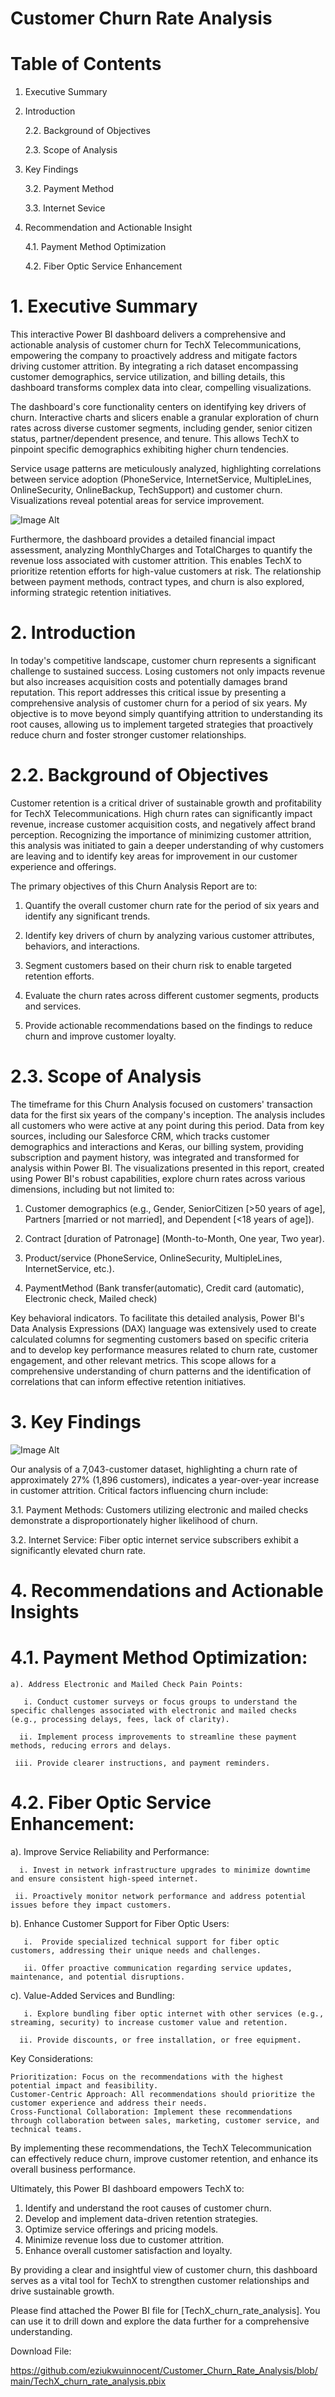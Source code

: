 # Customer Churn Rate Analysis

# Table of Contents
1. Executive Summary
2. Introduction
   
   2.2. Background of Objectives
   
   2.3. Scope of Analysis
   
3. Key Findings
   
   3.2. Payment Method
   
   3.3. Internet Sevice
   
4. Recommendation and Actionable Insight

   4.1. Payment Method Optimization

   4.2. Fiber Optic Service Enhancement
   
# 1. Executive Summary

This interactive Power BI dashboard delivers a comprehensive and actionable analysis of customer churn for TechX Telecommunications, empowering the company to proactively address and mitigate factors driving customer attrition. By integrating a rich dataset encompassing customer demographics, service utilization, and billing details, this dashboard transforms complex data into clear, compelling visualizations.

The dashboard's core functionality centers on identifying key drivers of churn. Interactive charts and slicers enable a granular exploration of churn rates across diverse customer segments, including gender, senior citizen status, partner/dependent presence, and tenure. This allows TechX to pinpoint specific demographics exhibiting higher churn tendencies.

Service usage patterns are meticulously analyzed, highlighting correlations between service adoption (PhoneService, InternetService, MultipleLines, OnlineSecurity, OnlineBackup, TechSupport) and customer churn. Visualizations reveal potential areas for service improvement.

![Image Alt](https://github.com/eziukwuinnocent/Images/blob/1d25454151c95f51a89a526702f8d2bc6a3a2890/CR_1.jpg)

Furthermore, the dashboard provides a detailed financial impact assessment, analyzing MonthlyCharges and TotalCharges to quantify the revenue loss associated with customer attrition. This enables TechX to prioritize retention efforts for high-value customers at risk. The relationship between payment methods, contract types, and churn is also explored, informing strategic retention initiatives.

# 2. Introduction

In today's competitive landscape, customer churn represents a significant challenge to sustained success. Losing customers not only impacts revenue but also increases acquisition costs and potentially damages brand reputation. This report addresses this critical issue by presenting a comprehensive analysis of customer churn for a period of six years. My objective is to move beyond simply quantifying attrition to understanding its root causes, allowing us to implement targeted strategies that proactively reduce churn and foster stronger customer relationships.

# 2.2. Background of Objectives

 Customer retention is a critical driver of sustainable growth and profitability for TechX Telecommunications. High churn rates can significantly impact revenue, increase customer acquisition costs, and negatively affect brand perception. Recognizing the importance of minimizing customer attrition, this analysis was initiated to gain a deeper understanding of why customers are leaving and to identify key areas for improvement in our customer experience and offerings.

The primary objectives of this Churn Analysis Report are to:

1. Quantify the overall customer churn rate for the period of six years and identify any significant trends.
  
2. Identify key drivers of churn by analyzing various customer attributes, behaviors, and interactions.

3. Segment customers based on their churn risk to enable targeted retention efforts.

4. Evaluate the churn rates across different customer segments, products and services.

5. Provide actionable recommendations based on the findings to reduce churn and improve customer loyalty.

# 2.3. Scope of Analysis

The timeframe for this Churn Analysis focused on customers' transaction data for the first six years of the company's inception. The analysis includes all customers who were active at any point during this period. Data from key sources, including our Salesforce CRM, which tracks customer demographics and interactions and Keras, our billing system, providing subscription and payment history, was integrated and transformed for analysis within Power BI. The visualizations presented in this report, created using Power BI's robust capabilities, explore churn rates across various dimensions, including but not limited to:

1. Customer demographics (e.g., Gender, SeniorCitizen [>50 years of age], Partners [married or not married], and Dependent [<18 years of age]).

2. Contract [duration of Patronage] (Month-to-Month, One year, Two year).

3. Product/service (PhoneService, OnlineSecurity, MultipleLines, InternetService, etc.).

4. PaymentMethod (Bank transfer(automatic), Credit card (automatic), Electronic check, Mailed check)

Key behavioral indicators. To facilitate this detailed analysis, Power BI's Data Analysis Expressions (DAX) language was extensively used to create calculated columns for segmenting customers based on specific criteria and to develop key performance measures related to churn rate, customer engagement, and other relevant metrics. This scope allows for a comprehensive understanding of churn patterns and the identification of correlations that can inform effective retention initiatives.

# 3. Key Findings

![Image Alt](https://github.com/eziukwuinnocent/Images/blob/b1d3e619a11b0aee8253e45a1a0f1f1b9b0fcd69/CR_2.jpg)

Our analysis of a 7,043-customer dataset, highlighting a churn rate of approximately 27% (1,896 customers), indicates a year-over-year increase in customer attrition. Critical factors influencing churn include:

   3.1. Payment Methods: Customers utilizing electronic and mailed checks demonstrate a disproportionately higher likelihood of churn.
      
   3.2. Internet Service: Fiber optic internet service subscribers exhibit a significantly elevated churn rate.

# 4. Recommendations and Actionable Insights

# 4.1. Payment Method Optimization:

    a). Address Electronic and Mailed Check Pain Points:
    
       i. Conduct customer surveys or focus groups to understand the specific challenges associated with electronic and mailed checks (e.g., processing delays, fees, lack of clarity).
       
      ii. Implement process improvements to streamline these payment methods, reducing errors and delays.
      
     iii. Provide clearer instructions, and payment reminders.

# 4.2. Fiber Optic Service Enhancement:

   a). Improve Service Reliability and Performance:
   
      i. Invest in network infrastructure upgrades to minimize downtime and ensure consistent high-speed internet.
      
     ii. Proactively monitor network performance and address potential issues before they impact customers.
     
   b). Enhance Customer Support for Fiber Optic Users:
 
       i.  Provide specialized technical support for fiber optic customers, addressing their unique needs and challenges.
       
       ii. Offer proactive communication regarding service updates, maintenance, and potential disruptions.
       
   c). Value-Added Services and Bundling:
   
       i. Explore bundling fiber optic internet with other services (e.g., streaming, security) to increase customer value and retention.
       
      ii. Provide discounts, or free installation, or free equipment.

Key Considerations:

    Prioritization: Focus on the recommendations with the highest potential impact and feasibility.
    Customer-Centric Approach: All recommendations should prioritize the customer experience and address their needs.
    Cross-Functional Collaboration: Implement these recommendations through collaboration between sales, marketing, customer service, and technical teams.

By implementing these recommendations, the TechX Telecommunication can effectively reduce churn, improve customer retention, and enhance its overall business performance.


Ultimately, this Power BI dashboard empowers TechX to:

1. Identify and understand the root causes of customer churn.
2. Develop and implement data-driven retention strategies.
3. Optimize service offerings and pricing models.
4. Minimize revenue loss due to customer attrition.
5. Enhance overall customer satisfaction and loyalty.
   
By providing a clear and insightful view of customer churn, this dashboard serves as a vital tool for TechX to strengthen customer relationships and drive sustainable growth.

Please find attached the Power BI file for [TechX_churn_rate_analysis]. You can use it to drill down and explore the data further for a comprehensive understanding.

Download File:

https://github.com/eziukwuinnocent/Customer_Churn_Rate_Analysis/blob/main/TechX_churn_rate_analysis.pbix

